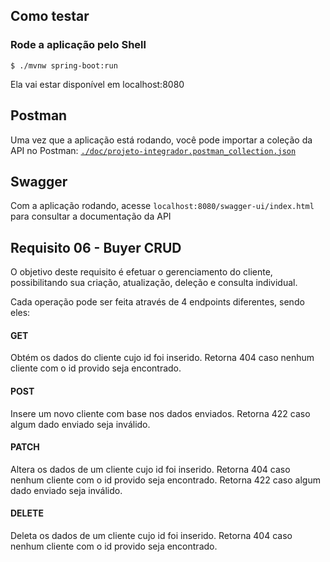 ## Como testar

### Rode a aplicação pelo Shell
 ``` shell
 $ ./mvnw spring-boot:run
 ```
Ela vai estar disponível em localhost:8080

## Postman

Uma vez que a aplicação está rodando, você pode importar a coleção da API no Postman:
[`./doc/projeto-integrador.postman_collection.json`](./doc/projeto-integrador.postman_collection.json)

## Swagger

Com a aplicação rodando, acesse `localhost:8080/swagger-ui/index.html` para consultar a documentação da API


## Requisito 06 - Buyer CRUD

O objetivo deste requisito é efetuar o gerenciamento do cliente, possibilitando sua criação, atualização, deleção e consulta individual.

Cada operação pode ser feita através de 4 endpoints diferentes, sendo eles:

#### GET
Obtém os dados do cliente cujo id foi inserido.
Retorna 404 caso nenhum cliente com o id provido seja encontrado.

#### POST
Insere um novo cliente com base nos dados enviados.
Retorna 422 caso algum dado enviado seja inválido.

#### PATCH
Altera os dados de um cliente cujo id foi inserido.
Retorna 404 caso nenhum cliente com o id provido seja encontrado.
Retorna 422 caso algum dado enviado seja inválido.


#### DELETE
Deleta os dados de um cliente cujo id foi inserido.
Retorna 404 caso nenhum cliente com o id provido seja encontrado.



